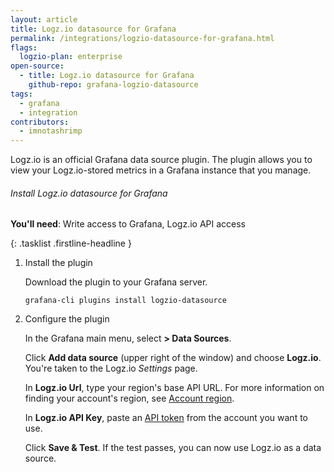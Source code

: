 ```yaml
---
layout: article
title: Logz.io datasource for Grafana
permalink: /integrations/logzio-datasource-for-grafana.html
flags:
  logzio-plan: enterprise
open-source:
  - title: Logz.io datasource for Grafana
    github-repo: grafana-logzio-datasource
tags:
  - grafana
  - integration
contributors:
  - imnotashrimp
---
```


Logz.io is an official Grafana data source plugin.
The plugin allows you to view your Logz.io-stored metrics in a Grafana instance that you manage.

###### Install Logz.io datasource for Grafana

**You'll need**:
Write access to Grafana,
Logz.io API access

{: .tasklist .firstline-headline }
1. Install the plugin

    Download the plugin to your Grafana server.

    ```shell
    grafana-cli plugins install logzio-datasource
    ```

2. Configure the plugin

    In the Grafana main menu, select **<i class="fas fa-cog"></i> > Data Sources**.

    Click **Add data source** (upper right of the window) and choose **Logz.io**.
    You're taken to the Logz.io _Settings_ page.

    In **Logz.io Url**, type your region's base API URL.
    For more information on finding your account's region, see [Account region](https://docs.logz.io/user-guide/accounts/account-region.html).

    In **Logz.io API Key**, paste an [API token](https://app.logz.io/#/dashboard/settings/api-tokens) from the account you want to use.

    Click **Save & Test**.
    If the test passes, you can now use Logz.io as a data source.
